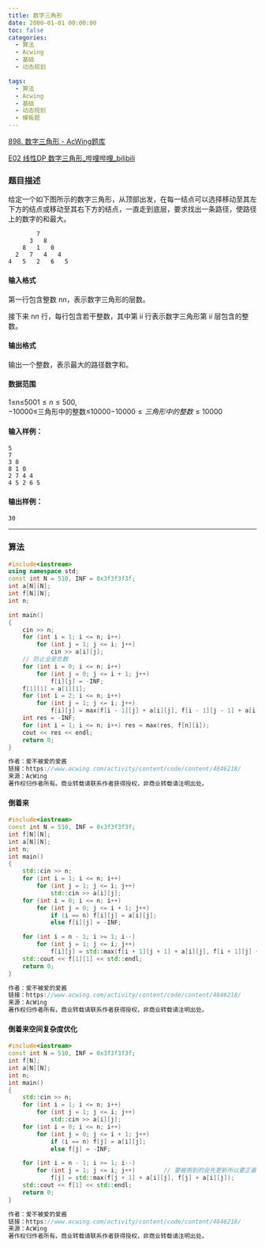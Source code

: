 ```yaml
---
title: 数字三角形
date: 2000-01-01 00:00:00
toc: false
categories:
  - 算法
  - Acwing
  - 基础
  - 动态规划

tags:
  - 算法
  - Acwing
  - 基础
  - 动态规划
  - 模板题
---
```


[898. 数字三角形 - AcWing题库](https://www.acwing.com/problem/content/900/)

[E02 线性DP 数字三角形_哔哩哔哩_bilibili](https://www.bilibili.com/video/BV1Rk4y1173p/?spm_id_from=333.1387.search.video_card.click&vd_source=2f348893e98a838d97300d2bf728b18b)

### 题目描述
给定一个如下图所示的数字三角形，从顶部出发，在每一结点可以选择移动至其左下方的结点或移动至其右下方的结点，一直走到底层，要求找出一条路径，使路径上的数字的和最大。

```
        7
      3   8
    8   1   0
  2   7   4   4
4   5   2   6   5
```

#### 输入格式

第一行包含整数 n$n$，表示数字三角形的层数。

接下来 n$n$ 行，每行包含若干整数，其中第 i$i$ 行表示数字三角形第 i$i$ 层包含的整数。

#### 输出格式

输出一个整数，表示最大的路径数字和。

#### 数据范围

1≤n≤500$1 \le n \le 500$,  
−10000≤三角形中的整数≤10000$-10000 \le 三角形中的整数 \le 10000$

#### 输入样例：

```
5
7
3 8
8 1 0 
2 7 4 4
4 5 2 6 5
```

#### 输出样例：

```
30
```

---
### 算法

```cpp
#include<iostream>
using namespace std;
const int N = 510, INF = 0x3f3f3f3f;
int a[N][N];
int f[N][N];
int n;

int main()
{
    cin >> n;
    for (int i = 1; i <= n; i++) 
        for (int j = 1; j <= i; j++) 
            cin >> a[i][j];
    // 防止全是负数
    for (int i = 0; i <= n; i++)
        for (int j = 0; j <= i + 1; j++)
            f[i][j] = -INF;
    f[1][1] = a[1][1];
    for (int i = 2; i <= n; i++)
        for (int j = 1; j <= i; j++)
            f[i][j] = max(f[i - 1][j] + a[i][j], f[i - 1][j - 1] + a[i][j]);
    int res = -INF;
    for (int i = 1; i <= n; i++) res = max(res, f[n][i]);
    cout << res << endl;
    return 0;
}

作者：爱不被爱的爱酱
链接：https://www.acwing.com/activity/content/code/content/4846218/
来源：AcWing
著作权归作者所有。商业转载请联系作者获得授权，非商业转载请注明出处。
```


#### 倒着来

```cpp
#include<iostream>
const int N = 510, INF = 0x3f3f3f3f;
int f[N][N];
int a[N][N];
int n;
int main()
{
    std::cin >> n;
    for (int i = 1; i <= n; i++) 
        for (int j = 1; j <= i; j++)
            std::cin >> a[i][j];
    for (int i = 0; i <= n; i++)
        for (int j = 0; j <= i + 1; j++)
            if (i == n) f[i][j] = a[i][j];
            else f[i][j] = -INF;

    for (int i = n - 1; i >= 1; i--)
        for (int j = 1; j <= i; j++)
            f[i][j] = std::max(f[i + 1][j + 1] + a[i][j], f[i + 1][j] + a[i][j]);
    std::cout << f[1][1] << std::endl;
    return 0;
}

作者：爱不被爱的爱酱
链接：https://www.acwing.com/activity/content/code/content/4846218/
来源：AcWing
著作权归作者所有。商业转载请联系作者获得授权，非商业转载请注明出处。
```

#### 倒着来空间复杂度优化
```cpp
#include<iostream>
const int N = 510, INF = 0x3f3f3f3f;
int f[N];
int a[N][N];
int n;
int main()
{
    std::cin >> n;
    for (int i = 1; i <= n; i++) 
        for (int j = 1; j <= i; j++)
            std::cin >> a[i][j];
    for (int i = 0; i <= n; i++)
        for (int j = 0; j <= i + 1; j++)
            if (i == n) f[j] = a[i][j];
            else f[j] = -INF;

    for (int i = n - 1; i >= 1; i--)
        for (int j = 1; j <= i; j++)        // 要被用到的会先更新所以要正着来遍历
            f[j] = std::max(f[j + 1] + a[i][j], f[j] + a[i][j]);
    std::cout << f[1] << std::endl;
    return 0;
}

作者：爱不被爱的爱酱
链接：https://www.acwing.com/activity/content/code/content/4846218/
来源：AcWing
著作权归作者所有。商业转载请联系作者获得授权，非商业转载请注明出处。
```